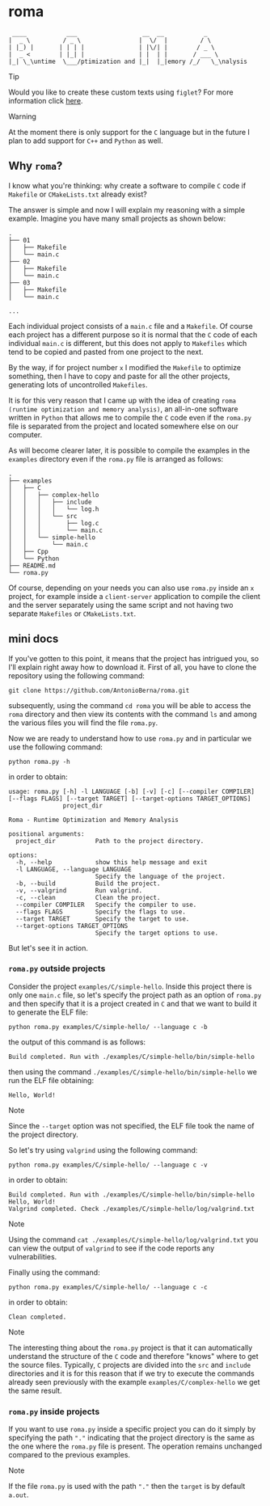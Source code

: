 # roma

```
 ____           ___                  __  __           _
|  _ \         / _ \                |  \/  |         / \ 
| |_) |       | | | |               | |\/| |        / _ \ 
|  _ <        | |_| |               | |  | |       / ___ \
|_| \_\untime  \___/ptimization and |_|  |_|emory /_/   \_\nalysis
```

> [!TIP]
> Would you like to create these custom texts using `figlet`? For more information click [here](https://github.com/AntonioBerna/maximus.git).

> [!WARNING]
> At the moment there is only support for the `C` language but in the future I plan to add support for `C++` and `Python` as well.

## Why `roma`?

I know what you're thinking: why create a software to compile `C` code if `Makefile` or `CMakeLists.txt` already exist?

The answer is simple and now I will explain my reasoning with a simple example. Imagine you have many small projects as shown below:

```
.
├── 01
│   ├── Makefile
│   └── main.c
├── 02
│   ├── Makefile
│   └── main.c
├── 03
│   ├── Makefile
│   └── main.c

...
```

Each individual project consists of a `main.c` file and a `Makefile`. Of course each project has a different purpose so it is normal that the `C` code of each individual `main.c` is different, but this does not apply to `Makefiles` which tend to be copied and pasted from one project to the next.

By the way, if for project number `x` I modified the `Makefile` to optimize something, then I have to copy and paste for all the other projects, generating lots of uncontrolled `Makefiles`.

It is for this very reason that I came up with the idea of ​​creating `roma (runtime optimization and memory analysis)`, an all-in-one software written in `Python` that allows me to compile the `C` code even if the `roma.py` file is separated from the project and located somewhere else on our computer.

As will become clearer later, it is possible to compile the examples in the `examples` directory even if the `roma.py` file is arranged as follows:

```
.
├── examples
│   ├── C
│   │   ├── complex-hello
│   │   │   ├── include
│   │   │   │   └── log.h
│   │   │   └── src
│   │   │       ├── log.c
│   │   │       └── main.c
│   │   └── simple-hello
│   │       └── main.c
│   ├── Cpp
│   └── Python
├── README.md
└── roma.py
```

Of course, depending on your needs you can also use `roma.py` inside an `x` project, for example inside a `client-server` application to compile the client and the server separately using the same script and not having two separate `Makefiles` or `CMakeLists.txt`.

## mini docs

If you've gotten to this point, it means that the project has intrigued you, so I'll explain right away how to download it. First of all, you have to clone the repository using the following command:

```
git clone https://github.com/AntonioBerna/roma.git
```

subsequently, using the command `cd roma` you will be able to access the `roma` directory and then view its contents with the command `ls` and among the various files you will find the file `roma.py`.

Now we are ready to understand how to use `roma.py` and in particular we use the following command:

```
python roma.py -h
```

in order to obtain:

```
usage: roma.py [-h] -l LANGUAGE [-b] [-v] [-c] [--compiler COMPILER] [--flags FLAGS] [--target TARGET] [--target-options TARGET_OPTIONS]
               project_dir

Roma - Runtime Optimization and Memory Analysis

positional arguments:
  project_dir           Path to the project directory.

options:
  -h, --help            show this help message and exit
  -l LANGUAGE, --language LANGUAGE
                        Specify the language of the project.
  -b, --build           Build the project.
  -v, --valgrind        Run valgrind.
  -c, --clean           Clean the project.
  --compiler COMPILER   Specify the compiler to use.
  --flags FLAGS         Specify the flags to use.
  --target TARGET       Specify the target to use.
  --target-options TARGET_OPTIONS
                        Specify the target options to use.
```

But let's see it in action. 

### `roma.py` outside projects

Consider the project `examples/C/simple-hello`. Inside this project there is only one `main.c` file, so let's specify the project path as an option of `roma.py` and then specify that it is a project created in `C` and that we want to build it to generate the ELF file:

```
python roma.py examples/C/simple-hello/ --language c -b
```

the output of this command is as follows:

```
Build completed. Run with ./examples/C/simple-hello/bin/simple-hello
```

then using the command `./examples/C/simple-hello/bin/simple-hello` we run the ELF file obtaining:

```
Hello, World!
```

> [!NOTE]
> Since the `--target` option was not specified, the ELF file took the name of the project directory.

So let's try using `valgrind` using the following command:

```
python roma.py examples/C/simple-hello/ --language c -v
```

in order to obtain:

```
Build completed. Run with ./examples/C/simple-hello/bin/simple-hello
Hello, World!
Valgrind completed. Check ./examples/C/simple-hello/log/valgrind.txt
```

> [!NOTE]
> Using the command `cat ./examples/C/simple-hello/log/valgrind.txt` you can view the output of `valgrind` to see if the code reports any vulnerabilities.

Finally using the command:

```
python roma.py examples/C/simple-hello/ --language c -c
```

in order to obtain:

```
Clean completed.
```

> [!NOTE]
> The interesting thing about the `roma.py` project is that it can automatically understand the structure of the `C` code and therefore "knows" where to get the source files. Typically, `C` projects are divided into the `src` and `include` directories and it is for this reason that if we try to execute the commands already seen previously with the example `examples/C/complex-hello` we get the same result.

### `roma.py` inside projects

If you want to use `roma.py` inside a specific project you can do it simply by specifying the path `"."` indicating that the project directory is the same as the one where the `roma.py` file is present. The operation remains unchanged compared to the previous examples.

> [!NOTE]
> If the file `roma.py` is used with the path `"."` then the `target` is by default `a.out`.
